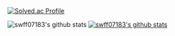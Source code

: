 [![Solved.ac Profile](http://mazassumnida.wtf/api/v2/generate_badge?boj=swff0718)](https://solved.ac/swff0718/)

![swff07183's github stats](https://github-readme-stats.vercel.app/api?username=swff07183&show_icons=true)
[![swff07183's github stats](https://github-readme-stats.vercel.app/api/top-langs/?username=swff07183&show_icons=true&hide_border=true&title_color=004386&icon_color=004386&layout=compact)](https://github.com/swff07183)


<!--
**swff07183/swff07183** is a ✨ _special_ ✨ repository because its `README.md` (this file) appears on your GitHub profile.

Here are some ideas to get you started:

- 🔭 I’m currently working on ...
- 🌱 I’m currently learning ...
- 👯 I’m looking to collaborate on ...
- 🤔 I’m looking for help with ...
- 💬 Ask me about ...
- 📫 How to reach me: ...
- 😄 Pronouns: ...
- ⚡ Fun fact: ...
-->

